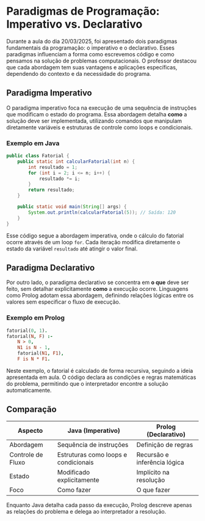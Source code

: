 # Paradigmas de Programação: Imperativo vs. Declarativo

Durante a aula do dia 20/03/2025, foi apresentado dois paradigmas fundamentais da programação: o imperativo e o declarativo. Esses paradigmas influenciam a forma como escrevemos código e como pensamos na solução de problemas computacionais. O professor destacou que cada abordagem tem suas vantagens e aplicações específicas, dependendo do contexto e da necessidade do programa.

## Paradigma Imperativo

O paradigma imperativo foca na execução de uma sequência de instruções que modificam o estado do programa. Essa abordagem detalha **como** a solução deve ser implementada, utilizando comandos que manipulam diretamente variáveis e estruturas de controle como loops e condicionais.

### Exemplo em Java
```java
public class Fatorial {
    public static int calcularFatorial(int n) {
        int resultado = 1;
        for (int i = 2; i <= n; i++) {
            resultado *= i;
        }
        return resultado;
    }

    public static void main(String[] args) {
        System.out.println(calcularFatorial(5)); // Saída: 120
    }
}
```
Esse código segue a abordagem imperativa, onde o cálculo do fatorial ocorre através de um loop `for`. Cada iteração modifica diretamente o estado da variável `resultado` até atingir o valor final.

## Paradigma Declarativo

Por outro lado, o paradigma declarativo se concentra em **o que** deve ser feito, sem detalhar explicitamente **como** a execução ocorre. Linguagens como Prolog adotam essa abordagem, definindo relações lógicas entre os valores sem especificar o fluxo de execução.

### Exemplo em Prolog
```prolog
fatorial(0, 1).
fatorial(N, F) :-
    N > 0,
    N1 is N - 1,
    fatorial(N1, F1),
    F is N * F1.
```
Neste exemplo, o fatorial é calculado de forma recursiva, seguindo a ideia apresentada em aula. O código declara as condições e regras matemáticas do problema, permitindo que o interpretador encontre a solução automaticamente.

## Comparação

| Aspecto           | Java (Imperativo) | Prolog (Declarativo) |
|------------------|----------------|------------------|
| Abordagem       | Sequência de instruções | Definição de regras |
| Controle de Fluxo | Estruturas como loops e condicionais | Recursão e inferência lógica |
| Estado          | Modificado explicitamente | Implícito na resolução |
| Foco            | Como fazer | O que fazer |

Enquanto Java detalha cada passo da execução, Prolog descreve apenas as relações do problema e delega ao interpretador a resolução.
